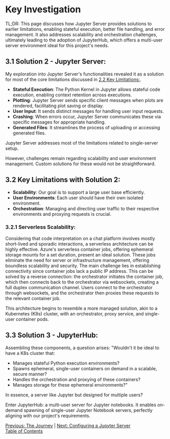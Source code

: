 # Key Investigation

TL;DR: This page discusses how Jupyter Server provides solutions to earlier limitations, enabling stateful execution, better file handling, and error management. It also addresses scalability and orchestration challenges, ultimately leading to the adoption of JupyterHub, which offers a multi-user server environment ideal for this project's needs.

## 3.1 Solution 2 - Jupyter Server:

My exploration into Jupyter Server's functionalities revealed it as a solution for most of the core limitations discussed in [2.2 Key Limitations:](./2_the_journey.md#22-key-limitations).

- **Stateful Execution**: The Python Kernel in Jupyter allows stateful code execution, enabling context retention across executions.
- **Plotting**: Jupyter Server sends specific client messages when plots are rendered, facilitating plot saving or display.
- **User Input**: It sends distinct messages for handling user input requests.
- **Crashing**: When errors occur, Jupyter Server communicates these via specific messages for appropriate handling.
- **Generated Files**: It streamlines the process of uploading or accessing generated files.

Jupyter Server addresses most of the limitations related to single-server setup.

However, challenges remain regarding scalability and user environment management. Custom solutions for these would not be straightforward.

## 3.2 Key Limitations with Solution 2:

- **Scalability**: Our goal is to support a large user base efficiently.
- **User Environments**: Each user should have their own isolated environment.
- **Orchestration**: Managing and directing user traffic to their respective environments and proxying requests is crucial.

### 3.2.1 Serverless Scalability:

Considering that code interpretation on a chat platform involves mostly short-lived and sporadic interactions, a serverless architecture can be highly effective. Azure's serverless container jobs, offering ephemeral storage mounts for a set duration, present an ideal solution. These jobs eliminate the need for server or infrastructure management, offering boundless scalability and security. The main challenge lies in establishing connectivity since container jobs lack a public IP address. This can be solved by a reverse connection: the orchestrator initiates the container job, which then connects back to the orchestrator via websockets, creating a full duplex communication channel. Users connect to the orchestrator through websockets, and the orchestrator then proxies these requests to the relevant container job.

This architecture begins to resemble a more managed solution, akin to a Kubernetes (K8s) cluster, with an orchestrator, proxy service, and single-user container pods.

## 3.3 Solution 3 - JupyterHub:

Assembling these components, a question arises: "Wouldn't it be ideal to have a K8s cluster that:

- Manages stateful Python execution environments?
- Spawns ephemeral, single-user containers on demand in a scalable, secure manner?
- Handles the orchestration and proxying of these containers?
- Manages storage for these ephemeral environments?"

In essence, a server like Jupyter but designed for multiple users?

Enter JupyterHub: a multi-user server for Jupyter notebooks. It enables on-demand spawning of single-user Jupyter Notebook servers, perfectly aligning with our project's requirements.

[Previous: The Journey](./2_the_journey.md) | [Next: Configuring a Jupyter Server](./4_configuring_a_jupyter_server.md)  
[Table of Contents](../README.md)
